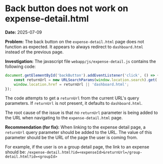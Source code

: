 
# Back button does not work on expense-detail.html

**Date:** 2025-07-09

**Problem:**
The back button on the `expense-detail.html` page does not function as expected. It appears to always redirect to `dashboard.html` instead of the previous page.

**Investigation:**
The javascript file `webapp/js/expense-detail.js` contains the following code:

```javascript
document.getElementById('backButton').addEventListener('click', () => {
    const returnUrl = new URLSearchParams(window.location.search).get('returnUrl');
    window.location.href = returnUrl || 'dashboard.html';
});
```

The code attempts to get a `returnUrl` from the current URL's query parameters. If `returnUrl` is not present, it defaults to `dashboard.html`.

The root cause of the issue is that no `returnUrl` parameter is being added to the URL when navigating to the `expense-detail.html` page.

**Recommendation (for fix):**
When linking to the expense detail page, a `returnUrl` query parameter should be added to the URL. The value of this parameter should be the URL of the page the user is coming from.

For example, if the user is on a group detail page, the link to an expense should be:
`/expense-detail.html?id=<expenseId>&returnUrl=/group-detail.html?id=<groupId>`
